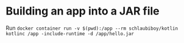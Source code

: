 # Building an app into a JAR file

Run `docker container run -v $(pwd):/app --rm schlaubiboy/kotlin kotlinc /app -include-runtime -d /app/hello.jar`
